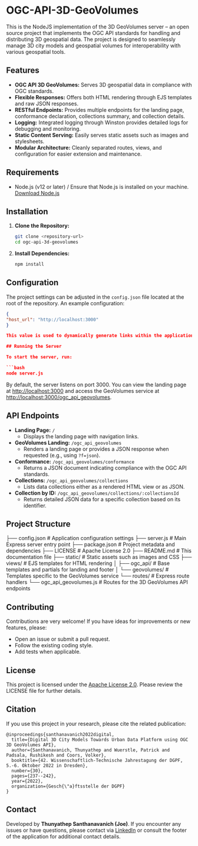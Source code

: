 # OGC-API-3D-GeoVolumes

This is the NodeJS implementation of the 3D GeoVolumes server – an open source project that implements the OGC API standards for handling and distributing 3D geospatial data. The project is designed to seamlessly manage 3D city models and geospatial volumes for interoperability with various geospatial tools.

## Features

- **OGC API 3D GeoVolumes:** Serves 3D geospatial data in compliance with OGC standards.
- **Flexible Responses:** Offers both HTML rendering through EJS templates and raw JSON responses.
- **RESTful Endpoints:** Provides multiple endpoints for the landing page, conformance declaration, collections summary, and collection details.
- **Logging:** Integrated logging through Winston provides detailed logs for debugging and monitoring.
- **Static Content Serving:** Easily serves static assets such as images and stylesheets.
- **Modular Architecture:** Cleanly separated routes, views, and configuration for easier extension and maintenance.

## Requirements

- Node.js (v12 or later) / Ensure that Node.js is installed on your machine.  
  [Download Node.js](https://nodejs.org/)

## Installation

1. **Clone the Repository:**

   ```bash
   git clone <repository-url>
   cd ogc-api-3d-geovolumes
   ```

2. **Install Dependencies:**

   ```bash
   npm install
   ```

## Configuration

The project settings can be adjusted in the `config.json` file located at the root of the repository. An example configuration:

```json
{
"host_url": "http://localhost:3000"
}

This value is used to dynamically generate links within the application.

## Running the Server

To start the server, run:

```bash
node server.js
```

By default, the server listens on port 3000. You can view the landing page at [http://localhost:3000](http://localhost:3000) and access the GeoVolumes service at [http://localhost:3000/ogc_api_geovolumes](http://localhost:3000/ogc_api_geovolumes).

## API Endpoints

- **Landing Page:** `/`
  - Displays the landing page with navigation links.
- **GeoVolumes Landing:** `/ogc_api_geovolumes`
  - Renders a landing page or provides a JSON response when requested (e.g., using `?f=json`).
- **Conformance:** `/ogc_api_geovolumes/conformance`
  - Returns a JSON document indicating compliance with the OGC API standards.
- **Collections:** `/ogc_api_geovolumes/collections`
  - Lists data collections either as a rendered HTML view or as JSON.
- **Collection by ID:** `/ogc_api_geovolumes/collections/:collectionsId`
  - Returns detailed JSON data for a specific collection based on its identifier.

## Project Structure

├── config.json # Application configuration settings
├── server.js # Main Express server entry point
├── package.json # Project metadata and dependencies
├── LICENSE # Apache License 2.0
├── README.md # This documentation file
├── static/ # Static assets such as images and CSS
├── views/ # EJS templates for HTML rendering
│ ├── ogc_api/ # Base templates and partials for landing and footer
│ └── geovolumes/ # Templates specific to the GeoVolumes service
└── routes/ # Express route handlers
└── ogc_api_geovolumes.js # Routes for the 3D GeoVolumes API endpoints


## Contributing

Contributions are very welcome! If you have ideas for improvements or new features, please:

- Open an issue or submit a pull request.
- Follow the existing coding style.
- Add tests when applicable.

## License

This project is licensed under the [Apache License 2.0](LICENSE). Please review the LICENSE file for further details.

## Citation

If you use this project in your research, please cite the related publication:

```
@inproceedings{santhanavanich2022digital,
  title={Digital 3D City Models Towards Urban Data Platform using OGC 3D GeoVolumes API},
  author={Santhanavanich, Thunyathep and Wuerstle, Patrick and Padsala, Rushikesh and Coors, Volker},
  booktitle={42. Wissenschaftlich-Technische Jahrestagung der DGPF, 5.-6. Oktober 2022 in Dresden},
  number={30},
  pages={237--242},
  year={2022},
  organization={Gesch{\"a}ftsstelle der DGPF}
}
```

## Contact

Developed by **Thunyathep Santhanavanich (Joe)**. If you encounter any issues or have questions, please contact via [LinkedIn](https://www.linkedin.com/in/thunyatheps/) or consult the footer of the application for additional contact details.